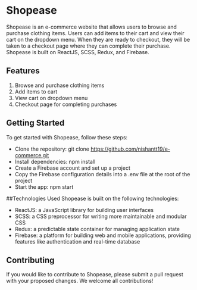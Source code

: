 
# Shopease
Shopease is an e-commerce website that allows users to browse and purchase clothing items. Users can add items to their cart and view their cart on the dropdown menu. When they are ready to checkout, they will be taken to a checkout page where they can complete their purchase. Shopease is built on ReactJS, SCSS, Redux, and Firebase.

## Features
1. Browse and purchase clothing items
2. Add items to cart
3. View cart on dropdown menu
4. Checkout page for completing purchases

## Getting Started
To get started with Shopease, follow these steps:

* Clone the repository: git clone https://github.com/nishantt19/e-commerce.git
* Install dependencies: npm install
* Create a Firebase account and set up a project
* Copy the Firebase configuration details into a .env file at the root of the project
* Start the app: npm start


##Technologies Used
Shopease is built on the following technologies:

* ReactJS: a JavaScript library for building user interfaces
* SCSS: a CSS preprocessor for writing more maintainable and modular CSS
* Redux: a predictable state container for managing application state
* Firebase: a platform for building web and mobile applications, providing features like authentication and real-time database


## Contributing
If you would like to contribute to Shopease, please submit a pull request with your proposed changes. We welcome all contributions!
